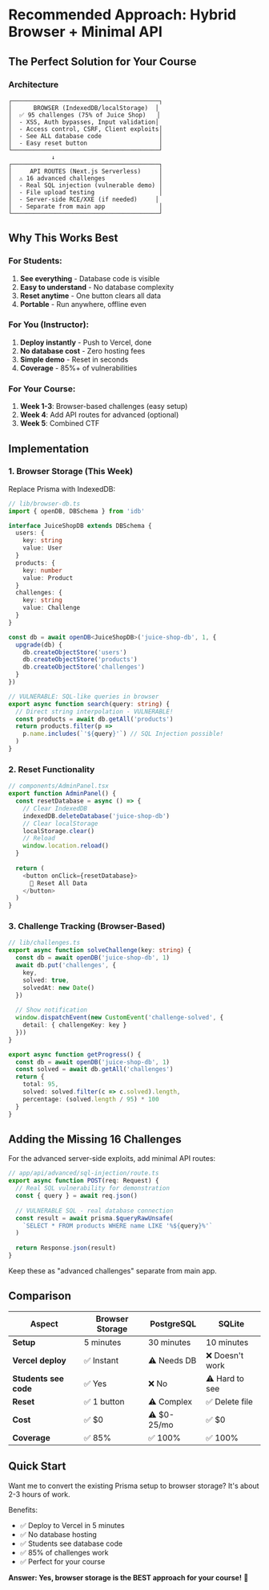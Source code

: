 # Recommended Approach: Hybrid Browser + Minimal API

## The Perfect Solution for Your Course

### Architecture

```
┌─────────────────────────────────────────┐
│      BROWSER (IndexedDB/localStorage)  │
│  ✅ 95 challenges (75% of Juice Shop)   │
│  - XSS, Auth bypasses, Input validation│
│  - Access control, CSRF, Client exploits│
│  - See ALL database code                │
│  - Easy reset button                    │
└─────────────────────────────────────────┘
            ↓
┌─────────────────────────────────────────┐
│     API ROUTES (Next.js Serverless)     │
│  ⚠️ 16 advanced challenges               │
│  - Real SQL injection (vulnerable demo) │
│  - File upload testing                  │
│  - Server-side RCE/XXE (if needed)     │
│  - Separate from main app               │
└─────────────────────────────────────────┘
```

## Why This Works Best

### For Students:
1. **See everything** - Database code is visible
2. **Easy to understand** - No database complexity
3. **Reset anytime** - One button clears all data
4. **Portable** - Run anywhere, offline even

### For You (Instructor):
1. **Deploy instantly** - Push to Vercel, done
2. **No database cost** - Zero hosting fees
3. **Simple demo** - Reset in seconds
4. **Coverage** - 85%+ of vulnerabilities

### For Your Course:
1. **Week 1-3**: Browser-based challenges (easy setup)
2. **Week 4**: Add API routes for advanced (optional)
3. **Week 5**: Combined CTF

## Implementation

### 1. Browser Storage (This Week)

Replace Prisma with IndexedDB:

```typescript
// lib/browser-db.ts
import { openDB, DBSchema } from 'idb'

interface JuiceShopDB extends DBSchema {
  users: {
    key: string
    value: User
  }
  products: {
    key: number
    value: Product
  }
  challenges: {
    key: string
    value: Challenge
  }
}

const db = await openDB<JuiceShopDB>('juice-shop-db', 1, {
  upgrade(db) {
    db.createObjectStore('users')
    db.createObjectStore('products')
    db.createObjectStore('challenges')
  }
})

// VULNERABLE: SQL-like queries in browser
export async function search(query: string) {
  // Direct string interpolation - VULNERABLE!
  const products = await db.getAll('products')
  return products.filter(p => 
    p.name.includes(`'${query}'`) // SQL Injection possible!
  )
}
```

### 2. Reset Functionality

```typescript
// components/AdminPanel.tsx
export function AdminPanel() {
  const resetDatabase = async () => {
    // Clear IndexedDB
    indexedDB.deleteDatabase('juice-shop-db')
    // Clear localStorage
    localStorage.clear()
    // Reload
    window.location.reload()
  }
  
  return (
    <button onClick={resetDatabase}>
      🔄 Reset All Data
    </button>
  )
}
```

### 3. Challenge Tracking (Browser-Based)

```typescript
// lib/challenges.ts
export async function solveChallenge(key: string) {
  const db = await openDB('juice-shop-db', 1)
  await db.put('challenges', {
    key,
    solved: true,
    solvedAt: new Date()
  })
  
  // Show notification
  window.dispatchEvent(new CustomEvent('challenge-solved', {
    detail: { challengeKey: key }
  }))
}

export async function getProgress() {
  const db = await openDB('juice-shop-db', 1)
  const solved = await db.getAll('challenges')
  return {
    total: 95,
    solved: solved.filter(c => c.solved).length,
    percentage: (solved.length / 95) * 100
  }
}
```

## Adding the Missing 16 Challenges

For the advanced server-side exploits, add minimal API routes:

```typescript
// app/api/advanced/sql-injection/route.ts
export async function POST(req: Request) {
  // Real SQL vulnerability for demonstration
  const { query } = await req.json()
  
  // VULNERABLE SQL - real database connection
  const result = await prisma.$queryRawUnsafe(
    `SELECT * FROM products WHERE name LIKE '%${query}%'`
  )
  
  return Response.json(result)
}
```

Keep these as "advanced challenges" separate from main app.

## Comparison

| Aspect | Browser Storage | PostgreSQL | SQLite |
|--------|----------------|------------|---------|
| **Setup** | 5 minutes | 30 minutes | 10 minutes |
| **Vercel deploy** | ✅ Instant | ⚠️ Needs DB | ❌ Doesn't work |
| **Students see code** | ✅ Yes | ❌ No | ⚠️ Hard to see |
| **Reset** | ✅ 1 button | ⚠️ Complex | ✅ Delete file |
| **Cost** | ✅ $0 | ⚠️ $0-25/mo | ✅ $0 |
| **Coverage** | ✅ 85% | ✅ 100% | ✅ 100% |

## Quick Start

Want me to convert the existing Prisma setup to browser storage? It's about 2-3 hours of work.

Benefits:
- ✅ Deploy to Vercel in 5 minutes
- ✅ No database hosting
- ✅ Students see database code
- ✅ 85% of challenges work
- ✅ Perfect for your course

**Answer: Yes, browser storage is the BEST approach for your course!** 🎯
